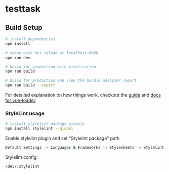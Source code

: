 # testtask

> 

## Build Setup

``` bash
# install dependencies
npm install

# serve with hot reload at localhost:8080
npm run dev

# build for production with minification
npm run build

# build for production and view the bundle analyzer report
npm run build --report
```

For detailed explanation on how things work, checkout the [guide](http://vuejs-templates.github.io/webpack/) and [docs for vue-loader](http://vuejs.github.io/vue-loader).

### StyleLint usage

``` bash
# install stylelint package globaly
npm install stylelint --global
```
Enable stylelint plugin and set "Stylelint package" path
``` bash
Default Settings -> Languages & Frameworks -> Stylesheets -> Stylelint
```
Stylelint config:
```text
/dev/.stylelint
```